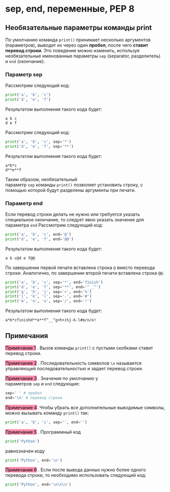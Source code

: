 # sep, end, переменные, PEP 8

## Необязательные параметры команды print
По умолчанию команда `print()` принимает несколько аргументов (параметров), выводит их через один **пробел**, после чего **ставит перевод строки**. Это поведение можно изменить, используя необязательные именованные параметры `sep` (separator, разделитель) и `end` (окончание).

### Параметр sep
Рассмотрим следующий код:
```python
print('a', 'b', 'c')
print('d', 'e', 'f')
```

Результатом выполнения такого кода будет:
```no-highlight
a b c
d e f
```

Рассмотрим следующий код: 
```python
print('a', 'b', 'c', sep='*')
print('d', 'e', 'f', sep='**')
```

Результатом выполнения такого кода будет:
```no-highlight
a*b*c
d**e**f
```

Таким образом, необязательный параметр `sep` команды `print()` позволяет установить строку, с помощью которой будут разделены аргументы при печати.

### Параметр end
Если перевод строки делать не нужно или требуется указать специальное окончание, то следует явно указать значение для параметра `end`
Рассмотрим следующий код:
```python
print('a', 'b', 'c', end='@')
print('d', 'e', 'f', end='@@')
```

Результатом выполнения такого кода будет:
```no-highlight
a b c@d e f@@
```

По завершении первой печати вставлена строка `@` вместо перевода строки. Аналогично, по завершении второй печати вставлена строка `@@`.
```python
print('a', 'b', 'c', sep='*', end='finish')
print('d', 'e', 'f', sep='**', end='^__^')
print('g', 'h', 'i', sep='+', end='%')
print('j', 'k', 'l', sep='-', end='#')
print('m', 'n', 'o', sep='/', end='!')
```

Результатом выполнения такого кода будет:
```no-highlight
a*b*cfinishd**e**f^__^g+h+i%j-k-l#m/n/o!
```

## Примечания
<mark style="background: #FF5582A6;">Примечание 1</mark> . Вызов команды `print()` с пустыми скобками ставит перевод строки.

<mark style="background: #FF5582A6;">Примечание 2</mark> . Последовательность символов `\n` называется управляющей последовательностью и задает перевод строки.

<mark style="background: #FF5582A6;">Примечание 3</mark> . Значения по умолчанию у параметров `sep` и `end` следующие:
```python
sep=' ' # пробел
end='\n' # перевод строки
```

<mark style="background: #FF5582A6;">Примечание 4</mark> .Чтобы убрать все дополнительные выводимые символы, можно вызывать команду `print()` так:
```python
print('a', 'b', 'c', sep='', end='')
```

<mark style="background: #FF5582A6;">Примечание 5</mark> . Программный код
```python
print('Python')
```

равнозначен коду
```python
print('Python', end='\n')
```

<mark style="background: #FF5582A6;">Примечание 6</mark> . Если после вывода данных нужно более одного перевода строки, то необходимо использовать следующий код:

```python
print('Python', end='\n\n\n')
```